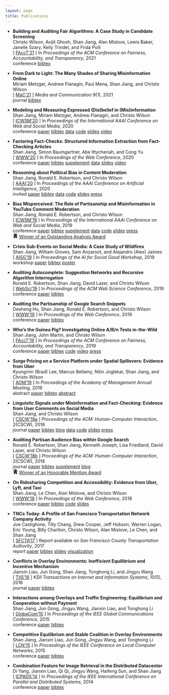 ```yaml
---
layout: page
title: Publications
---
```

* **Building and Auditing Fair Algorithms: A Case Study in Candidate Screening**  
Christo Wilson, Avijit Ghosh, Shan Jiang, Alan Mislove, Lewis Baker, Janelle Szary, Kelly Trindel, and Frida Polli  
\[ [FAccT’21](facct21_paper.pdf) \] In *Proceedings of the ACM Conference on Fairness, Accountability, and Transparency*, 2021  
<span class="label label-grey">conference</span> [<span class="label label-grey">bibtex</span>](facct21_bib.txt) <!-- acceptance rate: 82/328=25.0% -->

* **From Dark to Light: The Many Shades of Sharing Misinformation Online**  
Miriam Metzger, Andrew Flanagin, Paul Mena, Shan Jiang, and Christo Wilson  
\[ [MaC’21](mac21_paper.pdf) \] *Media and Communication* 9(1), 2021  
<span class="label label-grey">journal</span>  [<span class="label label-grey">bibtex</span>](mac21_bib.txt)

* **Modeling and Measuring Expressed (Dis)belief in (Mis)information**  
Shan Jiang, Miriam Metzger, Andrew Flanagin, and Christo Wilson  
\[ [ICWSM’20](icwsm20_paper.pdf) \] In *Proceedings of the International AAAI Conference on Web and Social Media*, 2020  
<span class="label label-grey">conference</span>  [<span class="label label-grey">paper</span>](icwsm20_paper.pdf)  [<span class="label label-grey">bibtex</span>](icwsm20_bib.txt)  [<span class="label label-grey">data</span>](../resources/#misinformation)  [<span class="label label-grey">code</span>](https://github.com/printfoo/misinfo-cscw2018-icwsm2020)  [<span class="label label-grey">slides</span>](icwsm20_slides.pdf)  [<span class="label label-grey">video</span>](https://youtu.be/ZHY1hzJ_F9o)  <!-- acceptance rate: 33/195=16.9% -->

* **Factoring Fact-Checks: Structured Information Extraction from Fact-Checking Articles**  
Shan Jiang, Simon Baumgartner, Abe Ittycheriah, and Cong Yu  
\[ [WWW’20](www20_paper.pdf) \] In *Proceedings of the Web Conference*, 2020  
<span class="label label-grey">conference</span>  [<span class="label label-grey">paper</span>](www20_paper.pdf)  [<span class="label label-grey">bibtex</span>](www20_bib.txt)  [<span class="label label-grey">supplement</span>](www20_supplement.pdf)  [<span class="label label-grey">data</span>](../resources/#fact-checks)  [<span class="label label-grey">slides</span>](www20_slides.pdf)  [<span class="label label-grey">video</span>](https://youtu.be/9Kp9GdItRjs)  <!-- acceptance rate: 217/1,129=19.2% -->

* **Reasoning about Political Bias in Content Moderation**  
Shan Jiang, Ronald E. Robertson, and Christo Wilson  
\[ [AAAI’20](aaai20_paper.pdf) \] In *Proceedings of the AAAI Conference on Artificial Intelligence*, 2020  
<span class="label label-grey">invited</span>  [<span class="label label-grey">paper</span>](aaai20_paper.pdf)  [<span class="label label-grey">bibtex</span>](aaai20_bib.txt)  [<span class="label label-grey">data</span>](../resources/#content-moderation)  [<span class="label label-grey">code</span>](https://github.com/printfoo/moderation-icwsm2019-aaai2020)  [<span class="label label-grey">slides</span>](aaai20_slides.pdf)  [<span class="label label-grey">press</span>](https://arstechnica.com/science/2020/02/researchers-have-already-tested-googles-algorithms-for-political-bias)  <!-- invited to sister conference track: 16/16=100% -->

* **Bias Misperceived: The Role of Partisanship and Misinformation in YouTube Comment Moderation**  
Shan Jiang, Ronald E. Robertson, and Christo Wilson  
\[ [ICWSM’19](icwsm19_paper.pdf) \] In *Proceedings of the International AAAI Conference on Web and Social Media*, 2019  
<span class="label label-grey">conference</span>  [<span class="label label-grey">paper</span>](icwsm19_paper.pdf)  [<span class="label label-grey">bibtex</span>](icwsm19_bib.txt)  [<span class="label label-grey">supplement</span>](icwsm19_supplement.pdf)  [<span class="label label-grey">data</span>](../resources/#content-moderation)  [<span class="label label-grey">code</span>](https://github.com/printfoo/moderation-icwsm2019-aaai2020)  [<span class="label label-grey">slides</span>](icwsm19_slides.pdf)   [<span class="label label-grey">press</span>](https://arstechnica.com/science/2020/02/researchers-have-already-tested-googles-algorithms-for-political-bias) <!-- 1/238=0.4% -->  <!-- acceptance rate: 51/238=21.4% -->  
<img src="../images/icons/medal.svg" width="16"> [Winner of an Outstanding Analysis Award](https://twitter.com/cerenbudak/status/1138852430928646145)

* **Crisis Sub-Events on Social Media: A Case Study of Wildfires**  
Shan Jiang, William Groves, Sam Anzaroot, and Alejandro (Alex) Jaimes  
\[ [AISG’19](aisg19_paper.pdf) \] In *Proceedings of the AI for Social Good Workshop*, 2019  
<span class="label label-grey">workshop</span>  [<span class="label label-grey">paper</span>](aisg19_paper.pdf)  [<span class="label label-grey">bibtex</span>](aisg19_bib.txt)  [<span class="label label-grey">poster</span>](aisg19_poster.pdf)  <!-- oral presentation rate: 10/57=17.5% -->

* **Auditing Autocomplete: Suggestion Networks and Recursive Algorithm Interrogation**  
Ronald E. Robertson, Shan Jiang, David Lazer, and Christo Wilson  
\[ [WebSci’19](websci19_paper.pdf) \] In *Proceedings of the ACM Web Science Conference*, 2019  
<span class="label label-grey">conference</span>  [<span class="label label-grey">paper</span>](websci19_paper.pdf)  [<span class="label label-grey">bibtex</span>](websci19_bib.txt)  <!-- acceptance rate: 31/130=23.8% --> 

* **Auditing the Partisanship of Google Search Snippets**  
Desheng Hu, Shan Jiang, Ronald E. Robertson, and Christo Wilson  
\[ [WWW’19](www19_paper.pdf) \] In *Proceedings of the Web Conference*, 2019  
<span class="label label-grey">conference</span>  [<span class="label label-grey">paper</span>](www19_paper.pdf)  [<span class="label label-grey">bibtex</span>](www19_bib.txt)  <!-- acceptance rate: 225/1,247=18.0% -->

* **Who’s the Guinea Pig? Investigating Online A/B/n Tests in-the-Wild**  
Shan Jiang, John Martin, and Christo Wilson  
\[ [FAccT’19](facct19_paper.pdf) \] In *Proceedings of the ACM Conference on Fairness, Accountability, and Transparency*, 2019  
<span class="label label-grey">conference</span>  [<span class="label label-grey">paper</span>](facct19_paper.pdf)  [<span class="label label-grey">bibtex</span>](facct19_bib.txt)  [<span class="label label-grey">code</span>](https://github.com/printfoo/abtest-facct2019)  [<span class="label label-grey">video</span>](https://youtu.be/ZxknxkHiIkM)  [<span class="label label-grey">press</span>](https://www.fastcompany.com/90306916/were-all-being-manipulated-by-a-b-testing-all-the-time)  <!-- acceptance rate: 39/162=24.1% -->

* **Surge Pricing on a Service Platform under Spatial Spillovers: Evidence from Uber**  
Kyungmin (Brad) Lee, Marcus Bellamy, Nitin Joglekar, Shan Jiang, and Christo Wilson  
\[ [AOM’19](ssrn18_paper.pdf) \] In *Proceedings of the Academy of Management Annual Meeting*, 2019  
<span class="label label-grey">abstract</span>  [<span class="label label-grey">paper</span>](ssrn18_paper.pdf)  [<span class="label label-grey">bibtex</span>](ssrn18_bib.txt)  [<span class="label label-grey">abstract</span>](https://journals.aom.org/doi/abs/10.5465/AMBPP.2019.16279abstract)

* **Linguistic Signals under Misinformation and Fact-Checking: Evidence from User Comments on Social Media**  
Shan Jiang, and Christo Wilson  
\[ [CSCW’18a](cscw18a_paper.pdf) \] *Proceedings of the ACM: Human-Computer Interaction*, 2(CSCW), 2018  
<span class="label label-grey">journal</span>  [<span class="label label-grey">paper</span>](cscw18a_paper.pdf)  [<span class="label label-grey">bibtex</span>](cscw18a_bib.txt)  [<span class="label label-grey">blog</span>](https://medium.com/acm-cscw/people-get-touchy-about-misinformation-and-about-the-truth-too-9930563d96d8)  [<span class="label label-grey">data</span>](../resources/#misinformation)  [<span class="label label-grey">code</span>](https://github.com/printfoo/misinfo-cscw2018-icwsm2020)  [<span class="label label-grey">slides</span>](cscw18a_slides.pdf)  [<span class="label label-grey">press</span>](https://hopenothate.com/2018/10/21/extremism-is-on-the-ballot)  <!-- acceptance rate: 185/722=25.6% -->

* **Auditing Partisan Audience Bias within Google Search**  
Ronald E. Robertson, Shan Jiang, Kenneth Joseph, Lisa Friedland, David Lazer, and Christo Wilson  
\[ [CSCW’18b](cscw18b_paper.pdf) \] *Proceedings of the ACM: Human-Computer Interaction*, 2(CSCW), 2018  
<span class="label label-grey">journal</span>  [<span class="label label-grey">paper</span>](cscw18b_paper.pdf)  [<span class="label label-grey">bibtex</span>](cscw18b_bib.txt)  [<span class="label label-grey">supplement</span>](cscw18b_supplement.pdf)  [<span class="label label-grey">blog</span>](https://medium.com/acm-cscw/is-it-the-algorithms-or-us-96d966aebbdb) <!-- : 30/1,106=2.7% -->  <!-- acceptance rate: 185/722=25.6% -->  
<img src="../images/icons/medal.svg" width="16"> [Winner of an Honorable Mention Award](https://medium.com/acm-cscw/announcing-the-best-of-cscw-2018-b98cb91e0f61)

* **On Ridesharing Competition and Accessibility: Evidence from Uber, Lyft, and Taxi**  
Shan Jiang, Le Chen, Alan Mislove, and Christo Wilson  
\[ [WWW’18](www18_paper.pdf) \] In *Proceedings of the Web Conference*, 2018  
<span class="label label-grey">conference</span>  [<span class="label label-grey">paper</span>](www18_paper.pdf)  [<span class="label label-grey">bibtex</span>](www18_bib.txt)  [<span class="label label-grey">code</span>](https://github.com/printfoo/ridesharing-www2018)  [<span class="label label-grey">slides</span>](www18_slides.pdf)  <!-- acceptance rate: 171/1,155=14.8% -->

* **TNCs Today: A Profile of San Francisco Transportation Network Company Activity**  
Joe Castiglione, Tilly Chang, Drew Cooper, Jeff Hobson, Warren Logan, Eric Young, Billy Charlton, Christo Wilson, Alan Mislove, Le Chen, and Shan Jiang  
\[ [SFCTA’17](sfcta17_paper.pdf) \] Report available on *San Francisco County Transportation Authority*, 2017  
<span class="label label-grey">report</span>  [<span class="label label-grey">paper</span>](sfcta17_paper.pdf)  [<span class="label label-grey">bibtex</span>](sfcta17_bib.txt)  [<span class="label label-grey">slides</span>](sfcta17_slides.pdf)  [<span class="label label-grey">visualization</span>](https://tncstoday.sfcta.org)

* **Conflicts in Overlay Environments: Inefficient Equilibrium and Incentive Mechanism**  
Jianxin Liao, Jun Gong, Shan Jiang, Tonghong Li, and Jingyu Wang  
\[ [TIIS’16](tiis16_paper.pdf) \] *KSII Transactions on Internet and Information Systems*, 10(5), 2016  
<span class="label label-grey">journal</span> [<span class="label label-grey">paper</span>](tiis16_paper.pdf) [<span class="label label-grey">bibtex</span>](tiis16_bib.txt)

* **Interactions among Overlays and Traffic Engineering: Equilibrium and Cooperation without Payment**  
Shan Jiang, Jun Gong, Jingyu Wang, Jianxin Liao, and Tonghong Li  
\[ [GlobeCom’15](globecom15_paper.pdf) \] In *Proceedings of the IEEE Global Communications Conference*, 2015  
<span class="label label-grey">conference</span> [<span class="label label-grey">paper</span>](globecom15_paper.pdf) [<span class="label label-grey">bibtex</span>](globecom15_bib.txt) <!-- acceptance rate: 915/2,614=35.0% -->

* **Competitive Equilibrium and Stable Coalition in Overlay Environments**  
Shan Jiang, Jianxin Liao, Jun Gong, Jingyu Wang, and Tonghong Li  
\[ [LCN’15](lcn15_paper.pdf) \] In *Proceedings of the IEEE Conference on Local Computer Networks*, 2015  
<span class="label label-grey">conference</span> [<span class="label label-grey">paper</span>](lcn15_paper.pdf) [<span class="label label-grey">bibtex</span>](lcn15_bib.txt) <!-- acceptance rate: 44/145=30.3% -->

* **Combination Feature for Image Retrieval in the Distributed Datacenter**   
Di Yang, Jianxin Liao, Qi Qi, Jingyu Wang, Haifeng Sun, and Shan Jiang  
\[ [ICPADS’14](icpads14_paper.pdf) \] In *Proceedings of the IEEE International Conference on Parallel and Distributed Systems*, 2014  
<span class="label label-grey">conference</span> [<span class="label label-grey">paper</span>](icpads14_paper.pdf) [<span class="label label-grey">bibtex</span>](icpads14_bib.txt) <!-- acceptance rate: 96/322=29.8% -->
